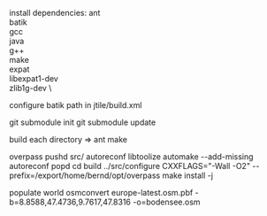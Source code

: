 install dependencies:
ant \
batik \
gcc \
java \
g++ \
make \
expat \
libexpat1-dev \
zlib1g-dev \

configure batik path in jtile/build.xml

git submodule init
git submodule update

build each directory 
=> ant
make


overpass
pushd src/
autoreconf
libtoolize
automake --add-missing
autoreconf
popd
cd build
../src/configure CXXFLAGS="-Wall -O2" --prefix=/export/home/bernd/opt/overpass
make install -j

populate world
osmconvert europe-latest.osm.pbf -b=8.8588,47.4736,9.7617,47.8316 -o=bodensee.osm


